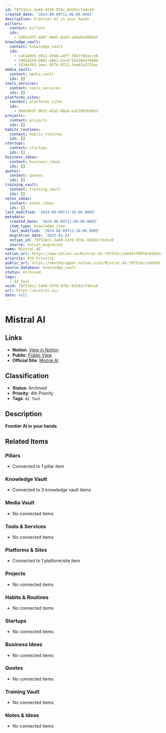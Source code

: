 ```yaml
---
id: 79f51bcc-3a69-43f0-978c-8d201cf4dca9
created_date: '2024-08-09T11:06:00.000Z'
description: Frontier AI in your hands
pillars:
  context: pillars
  ids: 
    - 5d02c8f1-4b07-4445-8ad3-ab8a6a586b4f
knowledge_vault:
  context: knowledge_vault
  ids:
    - ca6160e5-9912-4f68-adff-70b7f8dacce6
    - 3985d550-b89c-40b1-bacd-56d384479a0b
    - 5834ef63-2eec-457b-9712-fee6fa2f25ec
media_vault:
  context: media_vault
  ids: []
tools_services:
  context: tools_services
  ids: []
platforms_sites:
  context: platforms_sites
  ids:
    - 9041663f-9632-45a5-88ab-ea52065b36e3
projects:
  context: projects
  ids: []
habits_routines:
  context: habits_routines
  ids: []
startups:
  context: startups
  ids: []
business_ideas:
  context: business_ideas
  ids: []
quotes:
  context: quotes
  ids: []
training_vault:
  context: training_vault
  ids: []
notes_ideas:
  context: notes_ideas
  ids: []
last_modified: '2024-08-09T11:16:00.000Z'
metadata:
  created_date: '2024-08-09T11:06:00.000Z'
  item_type: knowledge_item
  last_modified: '2024-08-09T11:16:00.000Z'
  migration_date: '2025-01-24'
  notion_id: 79f51bcc-3a69-43f0-978c-8d201cf4dca9
  source: notion_migration
name: Mistral AI
notion_url: https://www.notion.so/Mistral-AI-79f51bcc3a6943f0978c8d201cf4dca9
priority: 4th Priority
public_url: https://neotherapper.notion.site/Mistral-AI-79f51bcc3a6943f0978c8d201cf4dca9
source_database: knowledge_vault
status: Archived
tags: 
  - AI Tool
uuid: 79f51bcc-3a69-43f0-978c-8d201cf4dca9
url: https://mistral.ai/
date: null
---
```


# Mistral AI

## Links
- **Notion**: [View in Notion](https://www.notion.so/Mistral-AI-79f51bcc3a6943f0978c8d201cf4dca9)
- **Public**: [Public View](https://neotherapper.notion.site/Mistral-AI-79f51bcc3a6943f0978c8d201cf4dca9)
- **Official Site**: [Mistral AI](https://mistral.ai/)

## Classification
- **Status**: Archived
- **Priority**: 4th Priority
- **Tags**: `AI Tool`

## Description
**Frontier AI in your hands**

## Related Items

### Pillars
- Connected to 1 pillar item

### Knowledge Vault
- Connected to 3 knowledge vault items

### Media Vault
- No connected items

### Tools & Services
- No connected items

### Platforms & Sites
- Connected to 1 platform/site item

### Projects
- No connected items

### Habits & Routines
- No connected items

### Startups
- No connected items

### Business Ideas
- No connected items

### Quotes
- No connected items

### Training Vault
- No connected items

### Notes & Ideas
- No connected items
